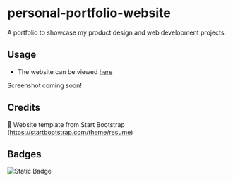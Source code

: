 # personal-portfolio-website
A portfolio to showcase my product design and web development projects.

## Usage
* The website can be viewed [here](rosiegalezia.co.uk)

Screenshot coming soon!

## Credits
👏 Website template from Start Bootstrap (https://startbootstrap.com/theme/resume)

## Badges
![Static Badge](https://img.shields.io/badge/project-in_progress-blue)
